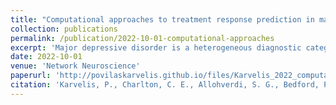 ```yaml
---
title: "Computational approaches to treatment response prediction in major depression using brain activity and behavioral data: A systematic review"
collection: publications
permalink: /publication/2022-10-01-computational-approaches
excerpt: 'Major depressive disorder is a heterogeneous diagnostic category with multiple available treatments. With the goal of optimizing treatment selection, researchers are developing computational models that attempt to predict treatment response based on various pretreatment measures. In this paper, we review studies that use brain activity data to predict treatment response. Our aim is to highlight and clarify important methodological differences between various studies that relate to the incorporation of domain knowledge, specifically within two approaches delineated as data-driven and theory-driven. We argue that theory-driven generative modeling, which explicitly models information processing in the brain and thus can capture disease mechanisms, is a promising emerging approach that is only beginning to be utilized in treatment response prediction. The predictors extracted via such models could improve interpretability, which is critical for clinical decision-making. We also identify several methodological limitations across the reviewed studies and provide suggestions for addressing them. Namely, we consider problems with dichotomizing treatment outcomes, the importance of investigating more than one treatment in a given study for differential treatment response predictions, the need for a patient-centered approach for defining treatment outcomes, and finally, the use of internal and external validation methods for improving model generalizability.'
date: 2022-10-01
venue: 'Network Neuroscience'
paperurl: 'http://povilaskarvelis.github.io/files/Karvelis_2022_computational_approaches.pdf'
citation: 'Karvelis, P., Charlton, C. E., Allohverdi, S. G., Bedford, P., Hauke, D. J., & Diaconescu, A. O. (2022). Computational approaches to treatment response prediction in major depression using brain activity and behavioral data: A systematic review. Network Neuroscience, 6(4), 1066-1103.'
---
```


